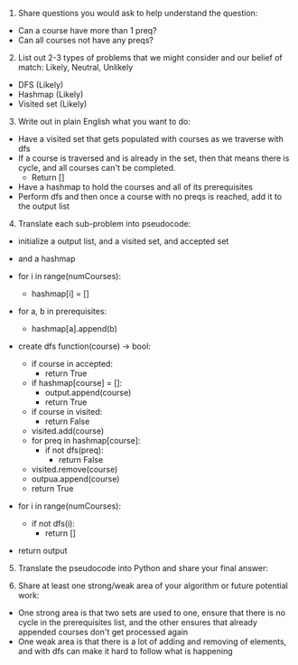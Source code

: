 1. Share questions you would ask to help understand the question:
- Can a course have more than 1 preq?
- Can all courses not have any preqs?

2. List out 2-3 types of problems that we might consider and our belief of match: Likely, Neutral, Unlikely
- DFS (Likely)
- Hashmap (Likely)
- Visited set (Likely)

3. Write out in plain English what you want to do: 
- Have a visited set that gets populated with courses as we traverse with dfs
- If a course is traversed and is already in the set, then that means there is cycle, and all courses can't be completed.
  - Return []
- Have a hashmap to hold the courses and all of its prerequisites
- Perform dfs and then once a course with no preqs is reached, add it to the output list

4. Translate each sub-problem into pseudocode:
- initialize a output list, and a visited set, and accepted set
- and a hashmap

- for i in range(numCourses):
  - hashmap[i] = []

- for a, b in prerequisites:
  - hashmap[a].append(b)
  
- create dfs function(course) -> bool:
  - if course in accepted:
    - return True
  - if hashmap[course] = []:
    - output.append(course)
    - return True
  - if course in visited:
    - return False
  - visited.add(course)
  - for preq in hashmap[course]:
    - if not dfs(preq):
      - return False
  - visited.remove(course)
  - outpua.append(course) 
  - return True

- for i in range(numCourses):
  - if not dfs(i):
    - return []

- return output

5. Translate the pseudocode into Python and share your final answer:
  <!-- class Solution:
    def findOrder(self, numCourses: int, prerequisites: List[List[int]]) -> List[int]:
        output = []
        visited, accepted = set(), set()
        courses = {}

        for i in range(numCourses):
            courses[i] = []

        for a, b in prerequisites:
            courses[a].append(b)
        
        def dfs(course) -> bool:
            if course in accepted:
                return True
            if courses[course] == []:
                output.append(course)
                accepted.add(course)
                return True
            if course in visited:
                return False
            visited.add(course)
            
            for preq in courses[course]:
                if not dfs(preq):
                    return False
            
            visited.remove(course)
            output.append(course)
            accepted.add(course)
            return True
        
        for i in range(numCourses):
            if not dfs(i):
                return []
        
        return output -->

6. Share at least one strong/weak area of your algorithm or future potential work:
- One strong area is that two sets are used to one, ensure that there is no cycle in the prerequisites list, and the other ensures that already appended courses don't get processed again
- One weak area is that there is a lot of adding and removing of elements, and with dfs can make it hard to follow what is happening
